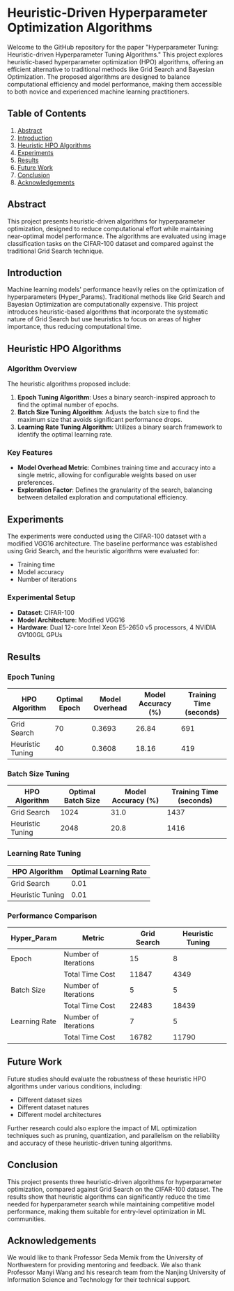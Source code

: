 # Heuristic-Driven Hyperparameter Optimization Algorithms

Welcome to the GitHub repository for the paper "Hyperparameter Tuning: Heuristic-driven Hyperparameter Tuning Algorithms." This project explores heuristic-based hyperparameter optimization (HPO) algorithms, offering an efficient alternative to traditional methods like Grid Search and Bayesian Optimization. The proposed algorithms are designed to balance computational efficiency and model performance, making them accessible to both novice and experienced machine learning practitioners.

## Table of Contents

1. [Abstract](#abstract)
2. [Introduction](#introduction)
3. [Heuristic HPO Algorithms](#heuristic-hpo-algorithms)
4. [Experiments](#experiments)
5. [Results](#results)
6. [Future Work](#future-work)
7. [Conclusion](#conclusion)
8. [Acknowledgements](#acknowledgements)

## Abstract

This project presents heuristic-driven algorithms for hyperparameter optimization, designed to reduce computational effort while maintaining near-optimal model performance. The algorithms are evaluated using image classification tasks on the CIFAR-100 dataset and compared against the traditional Grid Search technique.

## Introduction

Machine learning models' performance heavily relies on the optimization of hyperparameters (Hyper_Params). Traditional methods like Grid Search and Bayesian Optimization are computationally expensive. This project introduces heuristic-based algorithms that incorporate the systematic nature of Grid Search but use heuristics to focus on areas of higher importance, thus reducing computational time.

## Heuristic HPO Algorithms

### Algorithm Overview

The heuristic algorithms proposed include:

1. **Epoch Tuning Algorithm**: Uses a binary search-inspired approach to find the optimal number of epochs.
2. **Batch Size Tuning Algorithm**: Adjusts the batch size to find the maximum size that avoids significant performance drops.
3. **Learning Rate Tuning Algorithm**: Utilizes a binary search framework to identify the optimal learning rate.

### Key Features

- **Model Overhead Metric**: Combines training time and accuracy into a single metric, allowing for configurable weights based on user preferences.
- **Exploration Factor**: Defines the granularity of the search, balancing between detailed exploration and computational efficiency.

## Experiments

The experiments were conducted using the CIFAR-100 dataset with a modified VGG16 architecture. The baseline performance was established using Grid Search, and the heuristic algorithms were evaluated for:

- Training time
- Model accuracy
- Number of iterations

### Experimental Setup

- **Dataset**: CIFAR-100
- **Model Architecture**: Modified VGG16
- **Hardware**: Dual 12-core Intel Xeon E5-2650 v5 processors, 4 NVIDIA GV100GL GPUs

## Results

### Epoch Tuning

| HPO Algorithm    | Optimal Epoch | Model Overhead | Model Accuracy (%) | Training Time (seconds) |
|------------------|---------------|----------------|---------------------|-------------------------|
| Grid Search      | 70            | 0.3693         | 26.84               | 691                     |
| Heuristic Tuning | 40            | 0.3608         | 18.16               | 419                     |

### Batch Size Tuning

| HPO Algorithm    | Optimal Batch Size | Model Accuracy (%) | Training Time (seconds) |
|------------------|---------------------|---------------------|-------------------------|
| Grid Search      | 1024                | 31.0                | 1437                    |
| Heuristic Tuning | 2048                | 20.8                | 1416                    |

### Learning Rate Tuning

| HPO Algorithm    | Optimal Learning Rate |
|------------------|------------------------|
| Grid Search      | 0.01                   |
| Heuristic Tuning | 0.01                   |

### Performance Comparison

| Hyper_Param  | Metric              | Grid Search | Heuristic Tuning |
|--------------|---------------------|-------------|------------------|
| Epoch        | Number of Iterations| 15          | 8                |
|              | Total Time Cost     | 11847       | 4349             |
| Batch Size   | Number of Iterations| 5           | 5                |
|              | Total Time Cost     | 22483       | 18439            |
| Learning Rate| Number of Iterations| 7           | 5                |
|              | Total Time Cost     | 16782       | 11790            |

## Future Work

Future studies should evaluate the robustness of these heuristic HPO algorithms under various conditions, including:

- Different dataset sizes
- Different dataset natures
- Different model architectures

Further research could also explore the impact of ML optimization techniques such as pruning, quantization, and parallelism on the reliability and accuracy of these heuristic-driven tuning algorithms.

## Conclusion

This project presents three heuristic-driven algorithms for hyperparameter optimization, compared against Grid Search on the CIFAR-100 dataset. The results show that heuristic algorithms can significantly reduce the time needed for hyperparameter search while maintaining competitive model performance, making them suitable for entry-level optimization in ML communities.

## Acknowledgements

We would like to thank Professor Seda Memik from the University of Northwestern for providing mentoring and feedback. We also thank Professor Manyi Wang and his research team from the Nanjing University of Information Science and Technology for their technical support.